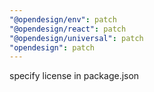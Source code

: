 ```yaml
---
"@opendesign/env": patch
"@opendesign/react": patch
"@opendesign/universal": patch
"opendesign": patch
---
```


specify license in package.json
